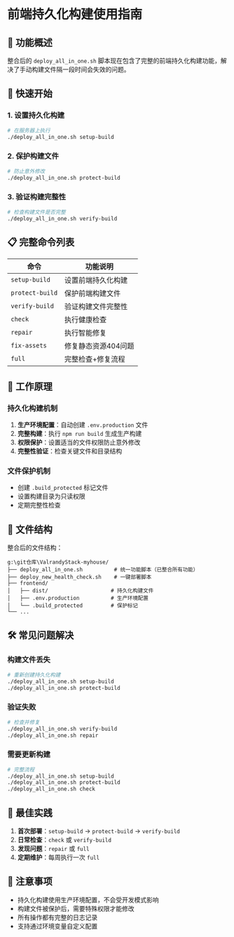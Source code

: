 # 前端持久化构建使用指南

## 🎯 功能概述

整合后的 `deploy_all_in_one.sh` 脚本现在包含了完整的前端持久化构建功能，解决了手动构建文件隔一段时间会失效的问题。

## 🚀 快速开始

### 1. 设置持久化构建
```bash
# 在服务器上执行
./deploy_all_in_one.sh setup-build
```

### 2. 保护构建文件
```bash
# 防止意外修改
./deploy_all_in_one.sh protect-build
```

### 3. 验证构建完整性
```bash
# 检查构建文件是否完整
./deploy_all_in_one.sh verify-build
```

## 📋 完整命令列表

| 命令 | 功能说明 |
|------|----------|
| `setup-build` | 设置前端持久化构建 |
| `protect-build` | 保护前端构建文件 |
| `verify-build` | 验证构建文件完整性 |
| `check` | 执行健康检查 |
| `repair` | 执行智能修复 |
| `fix-assets` | 修复静态资源404问题 |
| `full` | 完整检查+修复流程 |

## 🔧 工作原理

### 持久化构建机制
1. **生产环境配置**：自动创建 `.env.production` 文件
2. **完整构建**：执行 `npm run build` 生成生产构建
3. **权限保护**：设置适当的文件权限防止意外修改
4. **完整性验证**：检查关键文件和目录结构

### 文件保护机制
- 创建 `.build_protected` 标记文件
- 设置构建目录为只读权限
- 定期完整性检查

## 📁 文件结构

整合后的文件结构：
```
g:\git仓库\ValrandyStack-myhouse/
├── deploy_all_in_one.sh          # 统一功能脚本（已整合所有功能）
├── deploy_new_health_check.sh    # 一键部署脚本
├── frontend/
│   ├── dist/                    # 持久化构建文件
│   ├── .env.production          # 生产环境配置
│   └── .build_protected         # 保护标记
└── ...
```

## 🛠️ 常见问题解决

### 构建文件丢失
```bash
# 重新创建持久化构建
./deploy_all_in_one.sh setup-build
./deploy_all_in_one.sh protect-build
```

### 验证失败
```bash
# 检查并修复
./deploy_all_in_one.sh verify-build
./deploy_all_in_one.sh repair
```

### 需要更新构建
```bash
# 完整流程
./deploy_all_in_one.sh setup-build
./deploy_all_in_one.sh protect-build
./deploy_all_in_one.sh check
```

## 🎯 最佳实践

1. **首次部署**：`setup-build` → `protect-build` → `verify-build`
2. **日常检查**：`check` 或 `verify-build`
3. **发现问题**：`repair` 或 `full`
4. **定期维护**：每周执行一次 `full`

## 📝 注意事项

- 持久化构建使用生产环境配置，不会受开发模式影响
- 构建文件被保护后，需要特殊权限才能修改
- 所有操作都有完整的日志记录
- 支持通过环境变量自定义配置